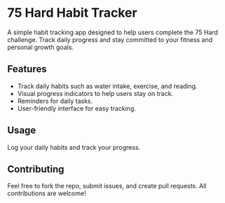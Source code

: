 # 75 Hard Habit Tracker

A simple habit tracking app designed to help users complete the 75 Hard challenge. Track daily progress and stay committed to your fitness and personal growth goals.

## Features
- Track daily habits such as water intake, exercise, and reading.
- Visual progress indicators to help users stay on track.
- Reminders for daily tasks.
- User-friendly interface for easy tracking.

## Usage
Log your daily habits and track your progress. 

## Contributing
Feel free to fork the repo, submit issues, and create pull requests. All contributions are welcome!